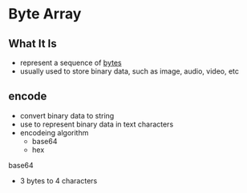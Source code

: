 # Byte Array

## What It Is

- represent a sequence of [bytes](data-units.md#byte(b))
- usually used to store binary data, such as image, audio, video, etc

## encode

- convert binary data to string
- use to represent binary data in text characters
- encodeing algorithm
  - base64
  - hex

base64

- 3 bytes to 4 characters

